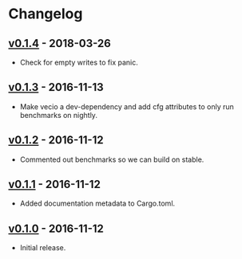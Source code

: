 # Changelog

## [v0.1.4](https://github.com/jeromefroe/circbuf-rs/tree/0.1.4) - 2018-03-26

* Check for empty writes to fix panic.

## [v0.1.3](https://github.com/jeromefroe/circbuf-rs/tree/0.1.3) - 2016-11-13

* Make vecio a dev-dependency and add cfg attributes to only run benchmarks on nightly.

## [v0.1.2](https://github.com/jeromefroe/circbuf-rs/tree/0.1.2) - 2016-11-12

* Commented out benchmarks so we can build on stable.

## [v0.1.1](https://github.com/jeromefroe/circbuf-rs/tree/0.1.1) - 2016-11-12

* Added documentation metadata to Cargo.toml.

## [v0.1.0](https://github.com/jeromefroe/circbuf-rs/tree/0.1.0) - 2016-11-12

* Initial release.